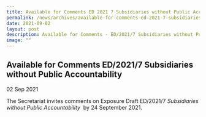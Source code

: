 ```yaml
---
title: Available for Comments ED 2021 7 Subsidiaries without Public Accountability
permalink: /news/archives/available-for-comments-ed-2021-7-subsidiaries-without-public-accountability/
date: 2021-09-02
layout: post
description: Available for Comments - ED/2021/7 Subsidiaries without Public Accountability
image: ""
---
```

Available for Comments ED/2021/7 Subsidiaries without Public Accountability
-----------------------------------------------------------------------------

02 Sep 2021

The Secretariat invites comments on Exposure Draft ED/2021/7 _Subsidiaries without Public Accountability_  by 24 September 2021.